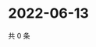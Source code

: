 # 2022-06-13

共 0 条

<!-- BEGIN WEIBO -->
<!-- 最后更新时间 Mon Jun 13 2022 09:09:40 GMT+0800 (China Standard Time) -->

<!-- END WEIBO -->
